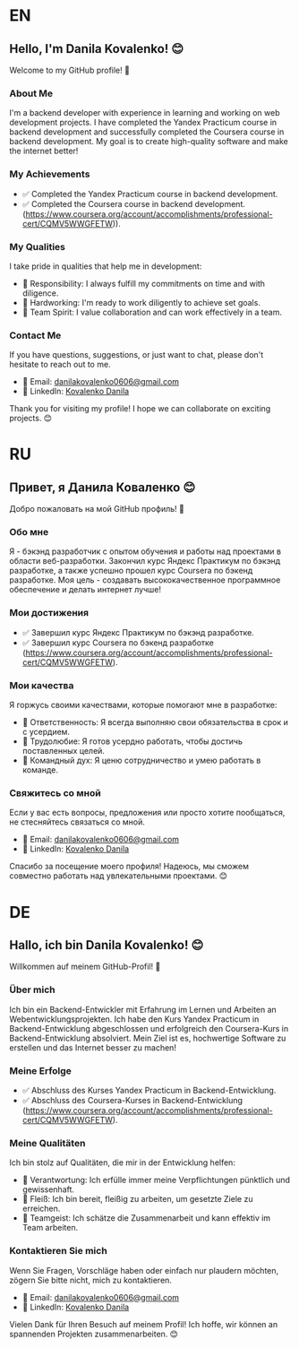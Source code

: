 # EN
## Hello, I'm Danila Kovalenko! 😊

Welcome to my GitHub profile! 🚀

### About Me
I'm a backend developer with experience in learning and working on web development projects. I have completed the Yandex Practicum course in backend development and successfully completed the Coursera course in backend development. My goal is to create high-quality software and make the internet better!

### My Achievements
- ✅ Completed the Yandex Practicum course in backend development.
- ✅ Completed the Coursera course in backend development. (https://www.coursera.org/account/accomplishments/professional-cert/CQMV5WWGFETW)).

### My Qualities
I take pride in qualities that help me in development:
- 💼 Responsibility: I always fulfill my commitments on time and with diligence.
- 💪 Hardworking: I'm ready to work diligently to achieve set goals.
- 🤝 Team Spirit: I value collaboration and can work effectively in a team.

### Contact Me
If you have questions, suggestions, or just want to chat, please don't hesitate to reach out to me.

- 📧 Email: danilakovalenko0606@gmail.com
- 💼 LinkedIn: [Kovalenko Danila](https://www.linkedin.com/in/kovalenko-danila-923948257/)

Thank you for visiting my profile! I hope we can collaborate on exciting projects. 😊

# RU
## Привет, я Данила Коваленко 😊
Добро пожаловать на мой GitHub профиль! 🚀

### Обо мне
Я - бэкэнд разработчик с опытом обучения и работы над проектами в области веб-разработки. Закончил курс Яндекс Практикум по бэкэнд разработке, а также успешно прошел курс Coursera по бэкенд разработке. Моя цель - создавать высококачественное программное обеспечение и делать интернет лучше!

### Мои достижения
- ✅ Завершил курс Яндекс Практикум по бэкэнд разработке.
- ✅ Завершил курс Coursera по бэкенд разработке (https://www.coursera.org/account/accomplishments/professional-cert/CQMV5WWGFETW).

### Мои качества
Я горжусь своими качествами, которые помогают мне в разработке:
- 💼 Ответственность: Я всегда выполняю свои обязательства в срок и с усердием.
- 💪 Трудолюбие: Я готов усердно работать, чтобы достичь поставленных целей.
- 🤝 Командный дух: Я ценю сотрудничество и умею работать в команде.

### Свяжитесь со мной
Если у вас есть вопросы, предложения или просто хотите пообщаться, не стесняйтесь связаться со мной.

- 📧 Email: danilakovalenko0606@gmail.com
- 💼 LinkedIn: [Kovalenko Danila](https://www.linkedin.com/in/kovalenko-danila-923948257/)

Спасибо за посещение моего профиля! Надеюсь, мы сможем совместно работать над увлекательными проектами. 😊

# DE
## Hallo, ich bin Danila Kovalenko! 😊

Willkommen auf meinem GitHub-Profil! 🚀

### Über mich
Ich bin ein Backend-Entwickler mit Erfahrung im Lernen und Arbeiten an Webentwicklungsprojekten. Ich habe den Kurs Yandex Practicum in Backend-Entwicklung abgeschlossen und erfolgreich den Coursera-Kurs in Backend-Entwicklung absolviert. Mein Ziel ist es, hochwertige Software zu erstellen und das Internet besser zu machen!

### Meine Erfolge
- ✅ Abschluss des Kurses Yandex Practicum in Backend-Entwicklung.
- ✅ Abschluss des Coursera-Kurses in Backend-Entwicklung (https://www.coursera.org/account/accomplishments/professional-cert/CQMV5WWGFETW).

### Meine Qualitäten
Ich bin stolz auf Qualitäten, die mir in der Entwicklung helfen:
- 💼 Verantwortung: Ich erfülle immer meine Verpflichtungen pünktlich und gewissenhaft.
- 💪 Fleiß: Ich bin bereit, fleißig zu arbeiten, um gesetzte Ziele zu erreichen.
- 🤝 Teamgeist: Ich schätze die Zusammenarbeit und kann effektiv im Team arbeiten.

### Kontaktieren Sie mich
Wenn Sie Fragen, Vorschläge haben oder einfach nur plaudern möchten, zögern Sie bitte nicht, mich zu kontaktieren.

- 📧 Email: danilakovalenko0606@gmail.com
- 💼 LinkedIn: [Kovalenko Danila](https://www.linkedin.com/in/kovalenko-danila-923948257/)

Vielen Dank für Ihren Besuch auf meinem Profil! Ich hoffe, wir können an spannenden Projekten zusammenarbeiten. 😊
